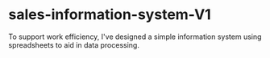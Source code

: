 # sales-information-system-V1
To support work efficiency, I've designed a simple information system using spreadsheets to aid in data processing.
